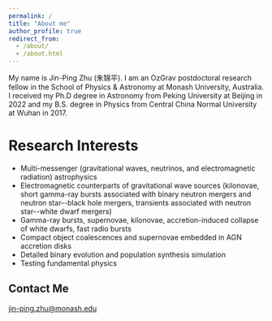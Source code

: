 ```yaml
---
permalink: /
title: "About me"
author_profile: true
redirect_from: 
  - /about/
  - /about.html
---
```


My name is Jin-Ping Zhu (朱锦平). I am an OzGrav postdoctoral research fellow in the School of Physics & Astronomy at Monash University, Australia. I received my Ph.D degree in Astronomy from Peking University at Beijing in 2022 and my B.S. degree in Physics from Central China Normal University at Wuhan in 2017.

Research Interests
======
* Multi-messenger (gravitational waves,  neutrinos, and electromagnetic radiation) astrophysics 
* Electromagnetic counterparts of gravitational wave sources (kilonovae, short gamma-ray bursts associated with binary neutron mergers and neutron star--black hole mergers, transients associated with neutron star--white dwarf mergers)
* Gamma-ray bursts, supernovae, kilonovae, accretion-induced collapse of white dwarfs, fast radio bursts
* Compact object coalescences and supernovae embedded in AGN accretion disks
* Detailed binary evolution and population synthesis simulation
* Testing fundamental physics

Contact Me
------
jin-ping.zhu@monash.edu
